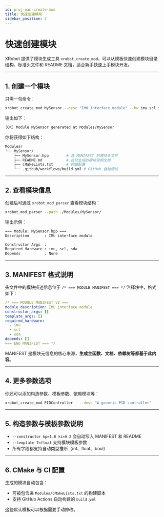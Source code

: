 ```yaml
---
id: proj-man-create-mod
title: 快速创建模块
sidebar_position: 2
---
```


# 快速创建模块

XRobot 提供了模块生成工具 `xrobot_create_mod`，可以从模板快速创建模块目录结构、标准头文件和 README 文档，适合新手快速上手模块开发。

---

## 1. 创建一个模块

只需一句命令：

```bash
xrobot_create_mod MySensor --desc "IMU interface module" --hw imu scl sda
```

输出如下：

```bash
[OK] Module MySensor generated at Modules/MySensor
```

你将获得如下结构：

```bash
Modules/
└── MySensor/
    ├── MySensor.hpp        # 含 MANIFEST 的模块头文件
    ├── README.md           # 自动生成的模块说明文档
    ├── CMakeLists.txt      # 构建配置
    └── .github/workflows/build.yml # GitHub 自动测试
```

---

## 2. 查看模块信息

创建后可通过 `xrobot_mod_parser` 查看模块结构：

```bash
xrobot_mod_parser --path ./Modules/MySensor/
```

输出示例：

```bash
=== Module: MySensor.hpp ===
Description       : IMU interface module

Constructor Args  :
Required Hardware : imu, scl, sda
Depends           : None
```

---

## 3. MANIFEST 格式说明

头文件中的模块描述信息位于 `/* === MODULE MANIFEST === */` 注释块中，格式如下：

```yaml
/* === MODULE MANIFEST V2 ===
module_description: IMU interface module
constructor_args: []
template_args: []
required_hardware:
  - imu
  - scl
  - sda
depends: []
=== END MANIFEST === */
```

MANIFEST 是模块元信息的核心来源，**生成主函数、文档、依赖树等都基于此内容**。

---

## 4. 更多参数选项

你还可以添加构造参数、模板参数、依赖模块等：

```bash
xrobot_create_mod PIDController   --desc "A generic PID controller"   --hw input output   --constructor kp=1.0 ki=0.2 kd=0.0   --template T=float   --depends MySensor
```

---

## 5. 构造参数与模板参数说明

- `--constructor kp=1.0 ki=0.2` 会自动写入 MANIFEST 和 README
- `--template T=float` 支持模块模板参数
- 所有字段都支持自动类型推断（int、float、bool）

---

## 6. CMake 与 CI 配置

生成的模块自动包含：

- 可被包含进 `Modules/CMakeLists.txt` 的构建脚本
- 支持 GitHub Actions 自动构建的 `build.yml`

这些默认模板可以根据需要手动修改。
